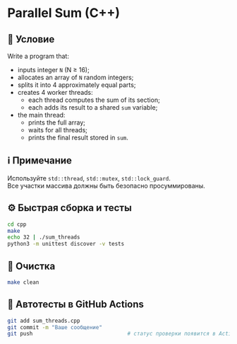 # Parallel Sum (C++)

## 📝 Условие

Write a program that:
- inputs integer `N` (N ≥ 16);
- allocates an array of `N` random integers;
- splits it into 4 approximately equal parts;
- creates 4 worker threads:
    - each thread computes the sum of its section;
    - each adds its result to a shared `sum` variable;
- the main thread:
    - prints the full array;
    - waits for all threads;
    - prints the final result stored in `sum`.

## ℹ️ Примечание

Используйте `std::thread`, `std::mutex`, `std::lock_guard`.  
Все участки массива должны быть безопасно просуммированы.

## ⚙️ Быстрая сборка и тесты
```bash
cd cpp
make
echo 32 | ./sum_threads
python3 -m unittest discover -v tests
```

## 🧹 Очистка
```bash
make clean
```

## 🚀 Автотесты в GitHub Actions
```bash
git add sum_threads.cpp
git commit -m "Ваше сообщение"
git push                              # статус проверки появится в Actions ✅
```